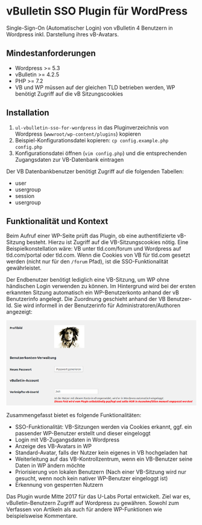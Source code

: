 # vBulletin SSO Plugin für WordPress 
Single-Sign-On (Automatischer Login) von vBulletin 4 Benutzern in Wordpress inkl. Darstellung ihres vB-Avatars.

## Mindestanforderungen
- Wordpress >= 5.3
- vBulletin >= 4.2.5
- PHP >= 7.2
- VB und WP müssen auf der gleichen TLD betrieben werden, WP benötigt Zugriff auf die vB Sitzungscookies

## Installation
1. `ul-vbulletin-sso-for-wordpress` in das Pluginverzeichnis von Wordpress (`wwwroot/wp-content/plugins`) kopieren
2. Beispiel-Konfigurationsdatei kopieren: `cp config.example.php config.php`
3. Konfigurationsdatei öffnen (`vim config.php`) und die entsprechenden Zugangsdaten zur VB-Datenbank eintragen

Der VB Datenbankbenutzer benötigt Zugriff auf die folgenden Tabellen: 
- user
- usergroup
- session
- usergroup

## Funktionalität und Kontext
Beim Aufruf einer WP-Seite prüft das Plugin, ob eine authentifizierte vB-Sitzung besteht. Hierzu ist Zugriff auf die VB-Sitzungscookies nötig. Eine Beispielkonstellation wäre: VB unter tld.com/forum und Wordpress auf tld.com/portal oder tld.com. Wenn die Cookies von VB für tld.com gesetzt werden (nicht nur für den `/forum` Pfad), ist die SSO-Funktionalität gewährleistet.

Der Endbenutzer benötigt lediglich eine VB-Sitzung, um WP ohne händischen Login verwenden zu können. Im Hintergrund wird bei der ersten erkannten Sitzung automatisch ein WP-Benutzerkonto anhand der vB Benutzerinfo angelegt. Die Zuordnung geschieht anhand der VB Benutzer-Id. Sie wird informell in der Benutzerinfo für Administratoren/Authoren angezeigt:

![VB UserId in WP](./docs/img/mapped-vb-userid.png)

Zusammengefasst bietet es folgende Funktionalitäten: 

- SSO-Funktionalität: VB-Sitzungen werden via Cookies erkannt, ggf. ein passender WP-Benutzer erstellt und dieser eingeloggt
- Login mit VB-Zugangsdaten in Wordpress
- Anzeige des VB-Avatars in WP
- Standard-Avatar, falls der Nutzer kein eigenes in VB hochgeladen hat
- Weiterleitung auf das VB-Kontrollzentrum, wenn ein VB-Benutzer seine Daten in WP ändern möchte
- Priorisierung von lokalen Benutzern (Nach einer VB-Sitzung wird nur gesucht, wenn noch kein nativer WP-Benutzer eingeloggt ist)
- Erkennung von gesperrten Nutzern

Das Plugin wurde Mitte 2017 für das U-Labs Portal entwickelt. Ziel war es, vBulletin-Benutzern Zugriff auf Wordpress zu gewähren. Sowohl zum Verfassen von Artikeln als auch für andere WP-Funktionen wie beispielsweise Kommentare.